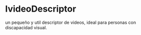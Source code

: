 # IvideoDescriptor
un pequeño y util descriptor de videos, ideal para personas con discapacidad visual.
